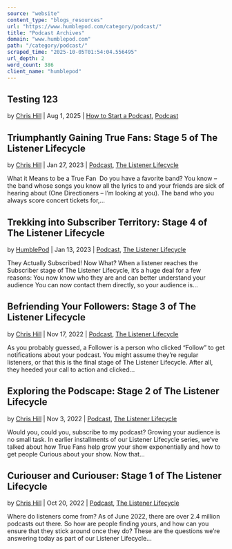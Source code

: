 ```yaml
---
source: "website"
content_type: "blogs_resources"
url: "https://www.humblepod.com/category/podcast/"
title: "Podcast Archives"
domain: "www.humblepod.com"
path: "/category/podcast/"
scraped_time: "2025-10-05T01:54:04.556495"
url_depth: 2
word_count: 386
client_name: "humblepod"
---
```


## Testing 123

by [Chris Hill](https://www.humblepod.com/author/humblepod_rpp86n/ "Posts by Chris Hill") | Aug 1, 2025 | [How to Start a Podcast](https://www.humblepod.com/category/podcast/how-to-start-a-podcast/), [Podcast](https://www.humblepod.com/category/podcast/)

## Triumphantly Gaining True Fans: Stage 5 of The Listener Lifecycle

by [Chris Hill](https://www.humblepod.com/author/humblepod_rpp86n/ "Posts by Chris Hill") | Jan 27, 2023 | [Podcast](https://www.humblepod.com/category/podcast/), [The Listener Lifecycle](https://www.humblepod.com/category/podcast/the-listener-lifecycle/)

What it Means to be a True Fan  Do you have a favorite band? You know – the band whose songs you know all the lyrics to and your friends are sick of hearing about (One Directioners – I’m looking at you). The band who you always score concert tickets for,...

## Trekking into Subscriber Territory: Stage 4 of The Listener Lifecycle

by [HumblePod](https://www.humblepod.com/author/support_login/ "Posts by HumblePod") | Jan 13, 2023 | [Podcast](https://www.humblepod.com/category/podcast/), [The Listener Lifecycle](https://www.humblepod.com/category/podcast/the-listener-lifecycle/)

They Actually Subscribed! Now What? When a listener reaches the Subscriber stage of The Listener Lifecycle, it’s a huge deal for a few reasons: You now know who they are and can better understand your audience You can now contact them directly, so your audience is...

## Befriending Your Followers: Stage 3 of The Listener Lifecycle

by [Chris Hill](https://www.humblepod.com/author/humblepod_rpp86n/ "Posts by Chris Hill") | Nov 17, 2022 | [Podcast](https://www.humblepod.com/category/podcast/), [The Listener Lifecycle](https://www.humblepod.com/category/podcast/the-listener-lifecycle/)

As you probably guessed, a Follower is a person who clicked “Follow” to get notifications about your podcast. You might assume they’re regular listeners, or that this is the final stage of The Listener Lifecycle. After all, they heeded your call to action and clicked...

## Exploring the Podscape: Stage 2 of The Listener Lifecycle

by [Chris Hill](https://www.humblepod.com/author/humblepod_rpp86n/ "Posts by Chris Hill") | Nov 3, 2022 | [Podcast](https://www.humblepod.com/category/podcast/), [The Listener Lifecycle](https://www.humblepod.com/category/podcast/the-listener-lifecycle/)

Would you, could you, subscribe to my podcast? Growing your audience is no small task. In earlier installments of our Listener Lifecycle series, we’ve talked about how True Fans help grow your show exponentially and how to get people Curious about your show. Now that...

## Curiouser and Curiouser: Stage 1 of The Listener Lifecycle

by [Chris Hill](https://www.humblepod.com/author/humblepod_rpp86n/ "Posts by Chris Hill") | Oct 20, 2022 | [Podcast](https://www.humblepod.com/category/podcast/), [The Listener Lifecycle](https://www.humblepod.com/category/podcast/the-listener-lifecycle/)

Where do listeners come from? As of June 2022, there are over 2.4 million podcasts out there. So how are people finding yours, and how can you ensure that they stick around once they do? These are the questions we’re answering today as part of our Listener Lifecycle...